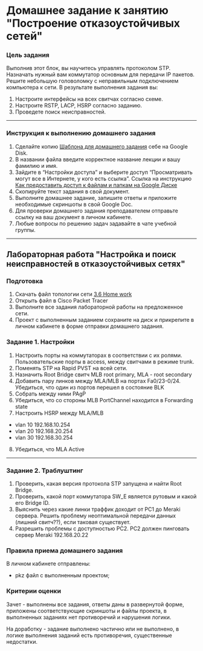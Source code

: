 # Домашнее задание к занятию "Построение отказоустойчивых сетей" 

### Цель задания

Выполнив этот блок, вы научитесь управлять протоколом STP. Назначать нужный вам коммутатор основным для передачи IP пакетов. Решите небольшую головоломку с неправильным подключением компьютера к сети. В результате выполнения задания вы:

1. Настроите интерфейсы на всех свитчах согласно схеме.
2. Настроите RSTP, LACP, HSRP согласно заданию.
3. Проведете поиск неисправностей.

------

### Инструкция к выполнению домашнего задания

1. Сделайте копию [Шаблона для домашнего задания](https://docs.google.com/document/d/1youKpKm_JrC0UzDyUslIZW2E2bIv5OVlm_TQDvH5Pvs/edit) себе на Google Disk.
2. В названии файла введите корректное название лекции и вашу фамилию и имя.
3. Зайдите в “Настройки доступа” и выберите доступ “Просматривать могут все в Интернете, у кого есть ссылка”.
 Ссылка на инструкцию [Как предоставить доступ к файлам и папкам на Google Диске](https://support.google.com/docs/answer/2494822?hl=ru&co=GENIE.Platform%3DDesktop)
5. Скопируйте текст задания в свой документ.
6. Выполните домашнее задание, запишите ответы и приложите необходимые скриншоты в свой Google Doc.
7. Для проверки домашнего задания преподавателем отправьте ссылку на ваш документ в личном кабинете.
8. Любые вопросы по решению задач задавайте в чате учебной группы.

------

## Лабораторная работа "Настройка и поиск неисправностей в отказоустойчивых сетях"

### Подготовка

1. Скачать файл топологии сети [3.6 Home work](https://github.com/netology-code/rsnt-homeworks/tree/main/3-06)
2. Открыть файл в Cisco Packet Tracer
3. Выполните все задания лабораторной работы на предложенное сети.
4. Проект с выполненным заданием сохраните на диск и прикрепите в личном кабинете в форме отправки домашнего задания.

### Задание 1. Настройки

1. Настроить порты на коммутаторах в соответствии с их ролями. Пользовательские порты в access, между свитчами в режиме trunk.
2. Поменять STP на Rapid PVST на всей сети.
3. Назначить Root Bridge  свитч MLB root primary, MLA - root secondary
4. Добавить пару линков между MLA/MLB на портах Fa0/23-0/24. Убедиться, что один из портов перешел в состояние BLK  
5. Собрать между ними PAgP
6. Убедиться, что со стороны MLB PortChannel находится в Forwarding state
7. Настроить HSRP между MLA/MLB  
- vlan 10 192.168.10.254  
- vlan 20 192.168.20.254  
- vlan 30 192.168.30.254  
8. Убедиться, что MLA Active

---

### Задание 2. Траблуштинг

1. Проверить, какая версия протокола STP запущена и найти Root Bridge.
2. Проверить, какой порт коммутатора SW_E является рутовым и какой его Bridge ID.
3. Выяснить через какие линки траффик доходит от PC1 до Meraki сервера. Решить проблему неоптимальной передачи данных (лишний свитч??), если таковая существует.
4. Разрешить проблемы с доступностью PC2. PC2 должен пинговать сервер Meraki 192.168.20.22


### Правила приема домашнего задания

В личном кабинете отправлены:

- pkz файл с выполненным проектом;

### Критерии оценки

Зачет - выполнены все задания, ответы даны в развернутой форме, приложены соответствующие скриншоты и файлы проекта, в выполненных заданиях нет противоречий и нарушения логики.

На доработку - задание выполнено частично или не выполнено, в логике выполнения заданий есть противоречия, существенные недостатки.
